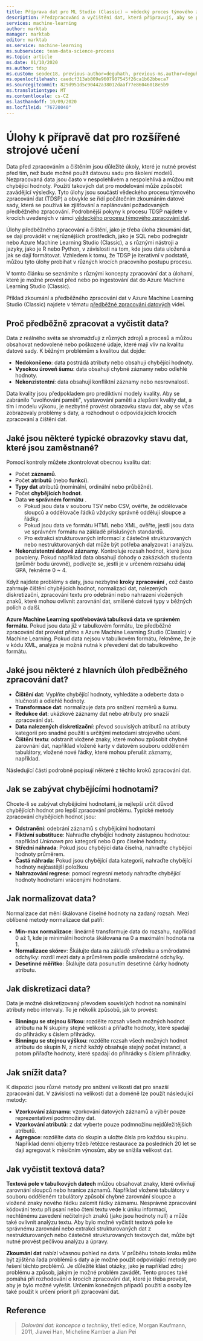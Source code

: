 ```yaml
---
title: Příprava dat pro ML Studio (Classic) – vědecký proces týmového zpracování dat
description: Předzpracování a vyčištění dat, která připravují, aby se pro strojové učení efektivně používala.
services: machine-learning
author: marktab
manager: marktab
editor: marktab
ms.service: machine-learning
ms.subservice: team-data-science-process
ms.topic: article
ms.date: 01/10/2020
ms.author: tdsp
ms.custom: seodec18, previous-author=deguhath, previous-ms.author=deguhath
ms.openlocfilehash: caedcf313ab809e9607907545f26ca1b62bbeca7
ms.sourcegitcommit: 829d951d5c90442a38012daaf77e86046018e5b9
ms.translationtype: MT
ms.contentlocale: cs-CZ
ms.lasthandoff: 10/09/2020
ms.locfileid: "76720040"
---
```

# <a name="tasks-to-prepare-data-for-enhanced-machine-learning"></a>Úlohy k přípravě dat pro rozšířené strojové učení
Data před zpracováním a čištěním jsou důležité úkoly, které je nutné provést před tím, než bude možné použít datovou sadu pro školení modelů. Nezpracovaná data jsou často v nespolehlivém a nespolehlivá a můžou mít chybějící hodnoty. Použití takových dat pro modelování může způsobit zavádějící výsledky. Tyto úlohy jsou součástí vědeckého procesu týmového zpracování dat (TDSP) a obvykle se řídí počátečním zkoumáním datové sady, která se používá ke zjišťování a naplánování požadovaných předběžného zpracování. Podrobnější pokyny k procesu TDSP najdete v krocích uvedených v rámci [vědeckého procesu týmového zpracování dat](overview.md).

Úlohy předběžného zpracování a čištění, jako je třeba úloha zkoumání dat, se dají provádět v nejrůznějších prostředích, jako je SQL nebo podregistr nebo Azure Machine Learning Studio (Classic), a s různými nástroji a jazyky, jako je R nebo Python, v závislosti na tom, kde jsou data uložená a jak se dají formátovat. Vzhledem k tomu, že TDSP je iterativní v podstatě, můžou tyto úlohy probíhat v různých krocích pracovního postupu procesu.

V tomto článku se seznámíte s různými koncepty zpracování dat a úlohami, které je možné provést před nebo po ingestování dat do Azure Machine Learning Studio (Classic).

Příklad zkoumání a předběžného zpracování dat v Azure Machine Learning Studio (Classic) najdete v tématu [předběžné zpracování datových](https://azure.microsoft.com/documentation/videos/preprocessing-data-in-azure-ml-studio/) videí.

## <a name="why-pre-process-and-clean-data"></a>Proč předběžně zpracovat a vyčistit data?
Data z reálného světa se shromažďují z různých zdrojů a procesů a můžou obsahovat nedovolené nebo poškozené údaje, které mají vliv na kvalitu datové sady. K běžným problémům s kvalitou dat dojde:

* **Nedokončeno**: data postrádá atributy nebo obsahují chybějící hodnoty.
* **Vysokou úroveň šumu**: data obsahují chybné záznamy nebo odlehlé hodnoty.
* **Nekonzistentní**: data obsahují konfliktní záznamy nebo nesrovnalosti.

Data kvality jsou předpokladem pro prediktivní modely kvality. Aby se zabránilo "uvolňování paměti", vystavování paměti a zlepšení kvality dat, a tím i modelu výkonu, je nezbytné provést obrazovku stavu dat, aby se včas zobrazovaly problémy s daty, a rozhodnout o odpovídajících krocích zpracování a čištění dat.

## <a name="what-are-some-typical-data-health-screens-that-are-employed"></a>Jaké jsou některé typické obrazovky stavu dat, které jsou zaměstnané?
Pomocí kontroly můžete zkontrolovat obecnou kvalitu dat:

* Počet **záznamů**.
* Počet **atributů** (nebo **funkcí**).
* **Typy dat** atributů (nominální, ordinální nebo průběžné).
* Počet **chybějících hodnot**.
* Data **ve správném formátu** .
  * Pokud jsou data v souboru TSV nebo CSV, ověřte, že oddělovače sloupců a oddělovače řádků vždycky správně oddělují sloupce a řádky.
  * Pokud jsou data ve formátu HTML nebo XML, ověřte, jestli jsou data ve správném formátu na základě příslušných standardů.
  * Pro extrakci strukturovaných informací z částečně strukturovaných nebo nestrukturovaných dat může být potřeba analyzovat i analýzu.
* **Nekonzistentní datové záznamy**. Kontroluje rozsah hodnot, které jsou povoleny. Pokud například data obsahují dohody o zakázkách studenta (průměr bodu úrovně), podívejte se, jestli je v určeném rozsahu údaj GPA, řekněme 0 ~ 4.

Když najdete problémy s daty, jsou nezbytné **kroky zpracování** , což často zahrnuje čištění chybějících hodnot, normalizaci dat, nalezených diskretizační, zpracování textu pro odebrání nebo nahrazení vložených znaků, které mohou ovlivnit zarovnání dat, smíšené datové typy v běžných polích a další.

**Azure Machine Learning spotřebovává tabulková data ve správném formátu**.  Pokud jsou data již v tabulkovém formátu, lze předběžné zpracování dat provést přímo s Azure Machine Learning Studio (Classic) v Machine Learning.  Pokud data nejsou v tabulkovém formátu, řekněme, že je v kódu XML, analýza je možná nutná k převedení dat do tabulkového formátu.  

## <a name="what-are-some-of-the-major-tasks-in-data-pre-processing"></a>Jaké jsou některé z hlavních úloh předběžného zpracování dat?
* **Čištění dat**: Vyplňte chybějící hodnoty, vyhledáte a odeberte data o hlučnosti a odlehlé hodnoty.
* **Transformace dat**: normalizuje data pro snížení rozměrů a šumu.
* **Redukce dat**: ukázkové záznamy dat nebo atributy pro snazší zpracování dat.
* **Data nalezených diskretizační**: převod souvislých atributů na atributy kategorií pro snadné použití s určitými metodami strojového učení.
* **Čištění textu**: odstranit vložené znaky, které mohou způsobit chybné zarovnání dat, například vložené karty v datovém souboru odděleném tabulátory, vložené nové řádky, které mohou přerušit záznamy, například.

Následující části podrobně popisují některé z těchto kroků zpracování dat.

## <a name="how-to-deal-with-missing-values"></a>Jak se zabývat chybějícími hodnotami?
Chcete-li se zabývat chybějícími hodnotami, je nejlepší určit důvod chybějících hodnot pro lepší zpracování problému. Typické metody zpracování chybějících hodnot jsou:

* **Odstranění**: odebrání záznamů s chybějícími hodnotami
* **Fiktivní substituce**: Nahraďte chybějící hodnoty zástupnou hodnotou: například *Unknown* pro kategorií nebo 0 pro číselné hodnoty.
* **Střední náhrada**: Pokud jsou chybějící data číselná, nahraďte chybějící hodnoty průměrem.
* **Častá náhrada**: Pokud jsou chybějící data kategorií, nahraďte chybějící hodnoty nejčastější položkou
* **Nahrazování regrese**: pomocí regresní metody nahraďte chybějící hodnoty hodnotami vrácenými hodnotami.  

## <a name="how-to-normalize-data"></a>Jak normalizovat data?
Normalizace dat mění škálované číselné hodnoty na zadaný rozsah. Mezi oblíbené metody normalizace dat patří:

* **Min-max normalizace**: lineárně transformuje data do rozsahu, například 0 až 1, kde je minimální hodnota škálovaná na 0 a maximální hodnota na 1.
* **Normalizace skóre**v: Škálujte data na základě středníku a směrodatné odchylky: rozdíl mezi daty a průměrem podle směrodatné odchylky.
* **Desetinné měřítko**: Škálujte data posunutím desetinné čárky hodnoty atributu.  

## <a name="how-to-discretize-data"></a>Jak diskretizaci data?
Data je možné diskretizovaný převodem souvislých hodnot na nominální atributy nebo intervaly. To je několik způsobů, jak to provést:

* **Binningu se stejnou šířkou**: rozdělte rozsah všech možných hodnot atributu na N skupiny stejné velikosti a přiřaďte hodnoty, které spadají do přihrádky s číslem přihrádky.
* **Binningu se stejnou výškou**: rozdělte rozsah všech možných hodnot atributu do skupin N, z nichž každý obsahuje stejný počet instancí, a potom přiřaďte hodnoty, které spadají do přihrádky s číslem přihrádky.  

## <a name="how-to-reduce-data"></a>Jak snížit data?
K dispozici jsou různé metody pro snížení velikosti dat pro snazší zpracování dat. V závislosti na velikosti dat a doméně lze použít následující metody:

* **Vzorkování záznamu**: vzorkování datových záznamů a výběr pouze reprezentativní podmnožiny dat.
* **Vzorkování atributů**: z dat vyberte pouze podmnožinu nejdůležitějších atributů.  
* **Agregace**: rozdělte data do skupin a uložte čísla pro každou skupinu. Například denní objemy tržeb řetězce restaurace za posledních 20 let se dají agregovat k měsíčním výnosům, aby se snížila velikost dat.  

## <a name="how-to-clean-text-data"></a>Jak vyčistit textová data?
**Textová pole v tabulkových datech** můžou obsahovat znaky, které ovlivňují zarovnání sloupců nebo hranice záznamů. Například vložené tabulátory v souboru odděleném tabulátory způsobí chybné zarovnání sloupce a vložené znaky nového řádku zalomit řádky záznamu. Nesprávné zpracování kódování textu při psaní nebo čtení textu vede k úniku informací, nechtěnému zavedení nečitelných znaků (jako jsou hodnoty null) a může také ovlivnit analýzu textu. Aby bylo možné vyčistit textová pole ke správnému zarovnání nebo extrakci strukturovaných dat z nestrukturovaných nebo částečně strukturovaných textových dat, může být nutné provést pečlivou analýzu a úpravy.

**Zkoumání dat** nabízí včasnou pohled na data. V průběhu tohoto kroku může být zjištěna řada problémů s daty a je možné použít odpovídající metody pro řešení těchto problémů.  Je důležité klást otázky, jako je například zdroj problému a způsob, jakým je možné problém zavádět. Tento proces také pomáhá při rozhodování o krocích zpracování dat, které je třeba provést, aby je bylo možné vyřešit. Určením konečných případů použití a osoby lze také použít k určení priorit při zpracování dat.

## <a name="references"></a>Reference
> *Dolování dat: koncepce a techniky*, třetí edice, Morgan Kaufmann, 2011, Jiawei Han, Micheline Kamber a Jian Pei
> 
> 

